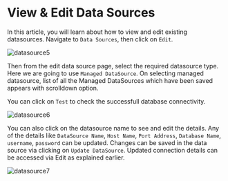 # View & Edit Data Sources

In this article, you will learn about how to view and edit existing datasources. 
Navigate to `Data Sources`, then click on `Edit`.

![datasource5](_media/DataSource/datasource5.PNG)

Then from the edit data source page, select the required datasource type. Here we are going to use `Managed DataSource`. On selecting managed datasource, list of all the Managed DataSources which have been saved appears with scrolldown option. 

You can click on `Test` to check the successfull database connectivity.

![datasource6](_media/DataSource/datasource6.PNG)

You can also click on the datasource name to see and edit the details. Any of the details like `DataSource Name`, `Host Name`, `Port Address`, `Database Name`, `username`, `password` can be updated. Changes can be saved in the data source via clicking on `Update DataSource`. Updated connection details can be accessed via Edit as explained earlier.

![datasource7](_media/DataSource/datasource7.PNG)